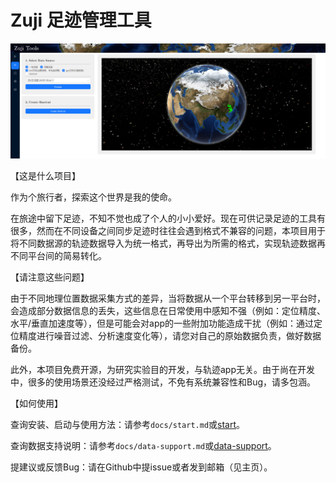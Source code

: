 # Zuji 足迹管理工具



![image-20240513140559830](img/image-20240513140559830.png)

【这是什么项目】

作为个旅行者，探索这个世界是我的使命。

在旅途中留下足迹，不知不觉也成了个人的小小爱好。现在可供记录足迹的工具有很多，然而在不同设备之间同步足迹时往往会遇到格式不兼容的问题，本项目用于将不同数据源的轨迹数据导入为统一格式，再导出为所需的格式，实现轨迹数据再不同平台间的简易转化。

【请注意这些问题】

由于不同地理位置数据采集方式的差异，当将数据从一个平台转移到另一平台时，会造成部分数据信息的丢失，这些信息在日常使用中感知不强（例如：定位精度、水平/垂直加速度等），但是可能会对app的一些附加功能造成干扰（例如：通过定位精度进行噪音过滤、分析速度变化等），请您对自己的原始数据负责，做好数据备份。

此外，本项目免费开源，为研究实验目的开发，与轨迹app无关。由于尚在开发中，很多的使用场景还没经过严格测试，不免有系统兼容性和Bug，请多包涵。

【如何使用】

查询安装、启动与使用方法：请参考`docs/start.md`或[start](https://github.com/Aldenhovel/zuji/blob/main/docs/start.md)。

查询数据支持说明：请参考`docs/data-support.md`或[data-support](https://github.com/Aldenhovel/zuji/blob/main/docs/data-support.md)。

提建议或反馈Bug：请在Github中提issue或者发到邮箱（见主页）。
